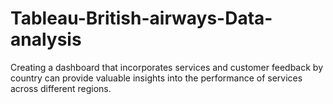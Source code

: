 # Tableau-British-airways-Data-analysis
Creating a dashboard that incorporates services and customer feedback by country can provide valuable insights into the performance of services across different regions.
